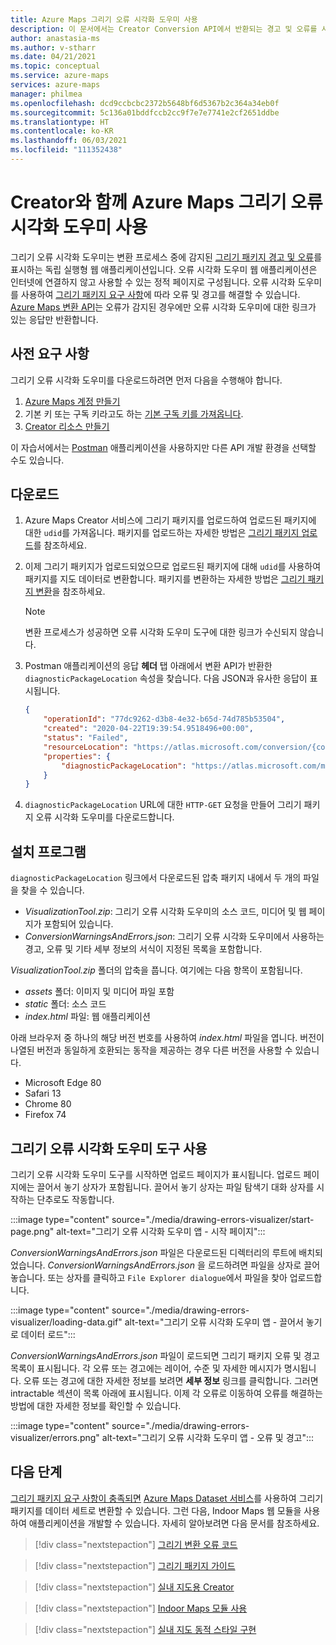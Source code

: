 ```yaml
---
title: Azure Maps 그리기 오류 시각화 도우미 사용
description: 이 문서에서는 Creator Conversion API에서 반환되는 경고 및 오류를 시각화하는 방법에 대해 알아봅니다.
author: anastasia-ms
ms.author: v-stharr
ms.date: 04/21/2021
ms.topic: conceptual
ms.service: azure-maps
services: azure-maps
manager: philmea
ms.openlocfilehash: dcd9ccbcbc2372b5648bf6d5367b2c364a34eb0f
ms.sourcegitcommit: 5c136a01bddfccb2cc9f7e7e7741e2cf2651ddbe
ms.translationtype: HT
ms.contentlocale: ko-KR
ms.lasthandoff: 06/03/2021
ms.locfileid: "111352438"
---
```

# <a name="using-the-azure-maps-drawing-error-visualizer-with-creator"></a>Creator와 함께 Azure Maps 그리기 오류 시각화 도우미 사용

그리기 오류 시각화 도우미는 변환 프로세스 중에 감지된 [그리기 패키지 경고 및 오류](drawing-conversion-error-codes.md)를 표시하는 독립 실행형 웹 애플리케이션입니다. 오류 시각화 도우미 웹 애플리케이션은 인터넷에 연결하지 않고 사용할 수 있는 정적 페이지로 구성됩니다.  오류 시각화 도우미를 사용하여 [그리기 패키지 요구 사항](drawing-requirements.md)에 따라 오류 및 경고를 해결할 수 있습니다. [Azure Maps 변환 API](/rest/api/maps/v2/conversion)는 오류가 감지된 경우에만 오류 시각화 도우미에 대한 링크가 있는 응답만 반환합니다.

## <a name="prerequisites"></a>사전 요구 사항

그리기 오류 시각화 도우미를 다운로드하려면 먼저 다음을 수행해야 합니다.

1. [Azure Maps 계정 만들기](quick-demo-map-app.md#create-an-azure-maps-account)
2. 기본 키 또는 구독 키라고도 하는 [기본 구독 키를 가져옵니다](quick-demo-map-app.md#get-the-primary-key-for-your-account).
3. [Creator 리소스 만들기](how-to-manage-creator.md)

이 자습서에서는 [Postman](https://www.postman.com/) 애플리케이션을 사용하지만 다른 API 개발 환경을 선택할 수도 있습니다.

## <a name="download"></a>다운로드

1. Azure Maps Creator 서비스에 그리기 패키지를 업로드하여 업로드된 패키지에 대한 `udid`를 가져옵니다. 패키지를 업로드하는 자세한 방법은 [그리기 패키지 업로드](tutorial-creator-indoor-maps.md#upload-a-drawing-package)를 참조하세요.

2. 이제 그리기 패키지가 업로드되었으므로 업로드된 패키지에 대해 `udid`를 사용하여 패키지를 지도 데이터로 변환합니다. 패키지를 변환하는 자세한 방법은 [그리기 패키지 변환](tutorial-creator-indoor-maps.md#convert-a-drawing-package)을 참조하세요.

    >[!NOTE]
    >변환 프로세스가 성공하면 오류 시각화 도우미 도구에 대한 링크가 수신되지 않습니다.

3. Postman 애플리케이션의 응답 **헤더** 탭 아래에서 변환 API가 반환한 `diagnosticPackageLocation` 속성을 찾습니다. 다음 JSON과 유사한 응답이 표시됩니다.

    ```json
    {
        "operationId": "77dc9262-d3b8-4e32-b65d-74d785b53504",
        "created": "2020-04-22T19:39:54.9518496+00:00",
        "status": "Failed",
        "resourceLocation": "https://atlas.microsoft.com/conversion/{conversionId}?api-version=1.0",
        "properties": {
            "diagnosticPackageLocation": "https://atlas.microsoft.com/mapData/ce61c3c1-faa8-75b7-349f-d863f6523748?api-version=1.0"
        }
    }
    ```

4. `diagnosticPackageLocation` URL에 대한 `HTTP-GET` 요청을 만들어 그리기 패키지 오류 시각화 도우미를 다운로드합니다.

## <a name="setup"></a>설치 프로그램

`diagnosticPackageLocation` 링크에서 다운로드된 압축 패키지 내에서 두 개의 파일을 찾을 수 있습니다.

* _VisualizationTool.zip_: 그리기 오류 시각화 도우미의 소스 코드, 미디어 및 웹 페이지가 포함되어 있습니다.
* _ConversionWarningsAndErrors.json_: 그리기 오류 시각화 도우미에서 사용하는 경고, 오류 및 기타 세부 정보의 서식이 지정된 목록을 포함합니다.

_VisualizationTool.zip_ 폴더의 압축을 풉니다. 여기에는 다음 항목이 포함됩니다.

* _assets_ 폴더: 이미지 및 미디어 파일 포함
* _static_ 폴더: 소스 코드
* _index.html_ 파일: 웹 애플리케이션

아래 브라우저 중 하나의 해당 버전 번호를 사용하여 _index.html_ 파일을 엽니다. 버전이 나열된 버전과 동일하게 호환되는 동작을 제공하는 경우 다른 버전을 사용할 수 있습니다.

* Microsoft Edge 80
* Safari 13
* Chrome 80
* Firefox 74

## <a name="using-the-drawing-error-visualizer-tool"></a>그리기 오류 시각화 도우미 도구 사용

그리기 오류 시각화 도우미 도구를 시작하면 업로드 페이지가 표시됩니다. 업로드 페이지에는 끌어서 놓기 상자가 포함됩니다. 끌어서 놓기 상자는 파일 탐색기 대화 상자를 시작하는 단추로도 작동합니다.

:::image type="content" source="./media/drawing-errors-visualizer/start-page.png" alt-text="그리기 오류 시각화 도우미 앱 - 시작 페이지":::

_ConversionWarningsAndErrors.json_ 파일은 다운로드된 디렉터리의 루트에 배치되었습니다. _ConversionWarningsAndErrors.json_ 을 로드하려면 파일을 상자로 끌어 놓습니다. 또는 상자를 클릭하고 `File Explorer dialogue`에서 파일을 찾아 업로드합니다.

:::image type="content" source="./media/drawing-errors-visualizer/loading-data.gif" alt-text="그리기 오류 시각화 도우미 앱 - 끌어서 놓기로 데이터 로드":::

_ConversionWarningsAndErrors.json_ 파일이 로드되면 그리기 패키지 오류 및 경고 목록이 표시됩니다. 각 오류 또는 경고에는 레이어, 수준 및 자세한 메시지가 명시됩니다. 오류 또는 경고에 대한 자세한 정보를 보려면 **세부 정보** 링크를 클릭합니다. 그러면 intractable 섹션이 목록 아래에 표시됩니다. 이제 각 오류로 이동하여 오류를 해결하는 방법에 대한 자세한 정보를 확인할 수 있습니다.

:::image type="content" source="./media/drawing-errors-visualizer/errors.png" alt-text="그리기 오류 시각화 도우미 앱 - 오류 및 경고":::

## <a name="next-steps"></a>다음 단계

[그리기 패키지 요구 사항이 충족되면](drawing-requirements.md) [Azure Maps Dataset 서비스](/rest/api/maps/v2/conversion)를 사용하여 그리기 패키지를 데이터 세트로 변환할 수 있습니다. 그런 다음, Indoor Maps 웹 모듈을 사용하여 애플리케이션을 개발할 수 있습니다. 자세히 알아보려면 다음 문서를 참조하세요.

> [!div class="nextstepaction"]
> [그리기 변환 오류 코드](drawing-conversion-error-codes.md)

> [!div class="nextstepaction"]
> [그리기 패키지 가이드](drawing-package-guide.md)

> [!div class="nextstepaction"]
> [실내 지도용 Creator](creator-indoor-maps.md)

> [!div class="nextstepaction"]
> [Indoor Maps 모듈 사용](how-to-use-indoor-module.md)

> [!div class="nextstepaction"]
> [실내 지도 동적 스타일 구현](indoor-map-dynamic-styling.md)